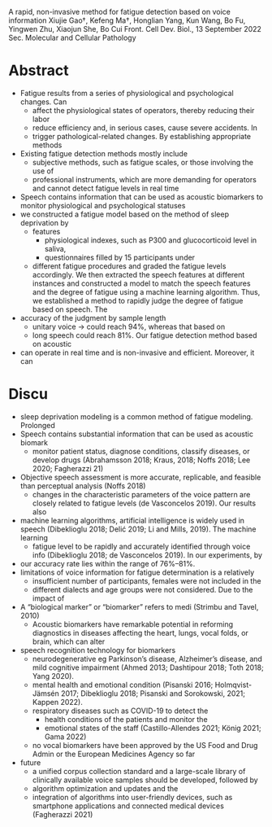 A rapid, non-invasive method for fatigue detection based on voice information
Xiujie Gao†, Kefeng Ma†, Honglian Yang, Kun Wang, Bo Fu, Yingwen Zhu,
  Xiaojun She, Bo Cui
Front. Cell Dev. Biol., 13 September 2022 Sec. Molecular and Cellular Pathology

# Abstract

* Fatigue results from a series of physiological and psychological changes. Can
  * affect the physiological states of operators, thereby reducing their labor
  * reduce efficiency and, in serious cases, cause severe accidents. In
  * trigger pathological-related changes. By establishing appropriate methods
* Existing fatigue detection methods mostly include 
  * subjective methods, such as fatigue scales, or those involving the use of
  * professional instruments, which are more demanding for operators and
    cannot detect fatigue levels in real time
* Speech contains information that can be used as acoustic biomarkers to
  monitor physiological and psychological statuses
* we constructed a fatigue model based on the method of sleep deprivation by
  * features
    * physiological indexes, such as P300 and glucocorticoid level in saliva,
    * questionnaires filled by 15 participants under 
  * different fatigue procedures and graded the fatigue levels accordingly.  We
    then extracted the speech features at different instances and constructed a
    model to match the speech features and the degree of fatigue using a
    machine learning algorithm. Thus, we established a method to rapidly judge
    the degree of fatigue based on speech. The 
* accuracy of the judgment by sample length
  * unitary voice -> could reach 94%, whereas that based on 
  * long speech could reach 81%. Our fatigue detection method based on acoustic
* can operate in real time and is non-invasive and efficient.  Moreover, it can

# Discu

* sleep deprivation modeling is a common method of fatigue modeling. Prolonged
* Speech contains substantial information that can be used as acoustic biomark
  * monitor patient status, diagnose conditions, classify diseases, or develop
    drugs (Abrahamsson 2018; Kraus, 2018; Noffs 2018; Lee 2020; Fagherazzi 21)
* Objective speech assessment is more accurate, replicable, and feasible than
  perceptual analysis (Noffs 2018) 
  * changes in the characteristic parameters of the voice pattern are 
    closely related to fatigue levels (de Vasconcelos 2019). Our results also
* machine learning algorithms, artificial intelligence is widely used in speech
  (Dibeklioglu 2018; Delić 2019; Li and Mills, 2019). The machine learning
  * fatigue level to be rapidly and accurately identified through voice info
    (Dibeklioglu 2018; de Vasconcelos 2019). In our experiments, by
* our accuracy rate lies within the range of 76%–81%.
* limitations of voice information for fatigue determination is a relatively
  * insufficient number of participants, females were not included in the
  * different dialects and age groups were not considered. Due to the impact of
* A “biological marker” or “biomarker” refers to medi (Strimbu and Tavel, 2010)
  * Acoustic biomarkers have remarkable potential in reforming diagnostics in
    diseases affecting the heart, lungs, vocal folds, or brain, which can alter
* speech recognition technology for biomarkers
  * neurodegenerative eg Parkinson’s disease, Alzheimer’s disease, and mild
    cognitive impairment (Ahmed 2013; Dashtipour 2018; Toth 2018; Yang 2020).
  * mental health and emotional condition (Pisanski 2016; Holmqvist-Jämsén
    2017; Dibeklioglu 2018; Pisanski and Sorokowski, 2021; Kappen 2022).
  * respiratory diseases such as COVID-19 to detect the 
    * health conditions of the patients and monitor the 
    * emotional states of the staff (Castillo-Allendes 2021; König 2021; Gama
      2022)
  * no vocal biomarkers have been approved by the US Food and Drug Admin or the
    European Medicines Agency so far
* future
  * a unified corpus collection standard and a large-scale library of clinically
    available voice samples should be developed, followed by 
  * algorithm optimization and updates and the 
  * integration of algorithms into user-friendly devices, such as smartphone
    applications and connected medical devices (Fagherazzi 2021)
